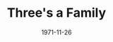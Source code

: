 ---
title: Three's a Family
date: 1971-11-26
closing_date: 1971-12-11
layout: productions
playbill:
Theatre: Theatre Jacksonville
Venue: Little Theatre
cast:
- Sam Whitaker: Ernest Goldsmith
- Irma dalrymple: Terry McIntire
- Adelaide: Mary Coyle
- Kitty Mitchell: Jill Hartley
- Archie Whitaker: Doug Thomas
- Hazel: Margaret Winstead
- Frances Whitaker: Carolyn Courreges
- Delivery Man: Bill Merwin
- Eugene Mitchell: James Owens
- Moving Man:
  - Bob Hilgenberg
  - Tom Dunn
  - George Spelvin
- Another Maid: Sue Henderson
- A Girl: Harriet McPherson
- Dr. Bartell: Marshall Grauer
- Joe Franklin: Bob Goodman
- Marion Franklin: Betty Green
crew:
- Director: Robert Knowles
- Scene Design: Hal Henderson
- Stage Manager: Maggie Martin
- Lighting: Aaron Rosenberg
- Sound: Marcia Patch
- Costumes:
  - Gert Berman
  - Mary Coyle
- Properties:
  - Katie Raven
  - Lenoir Nobles
  - Debby Dunn
  - Mary Ellen Wofford
  - Doug Thomas
  - Mary Coyle
- Set Construction:
  - Bert Covert
  - Debbie Eaton
  - Marcia Patch
  - Doug Thomas
  - Maggie Martin
  - Bob Hilgenberg
  - Robert Hilgenberg
- Stage Crew:
  - Debby Dunn
  - Lenoir Nobles
  - Roberta Quattlebaum
- Make-up: Marshall Grauer
- Publicity:
  - Wilfred Lyon, Jr.
  - Diane Somerville
- Box Office:
  - Ann Dubow
  - Gert Berman
external_links:
---